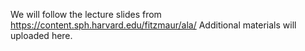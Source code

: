 We will follow the lecture slides from https://content.sph.harvard.edu/fitzmaur/ala/ Additional materials will uploaded here.
